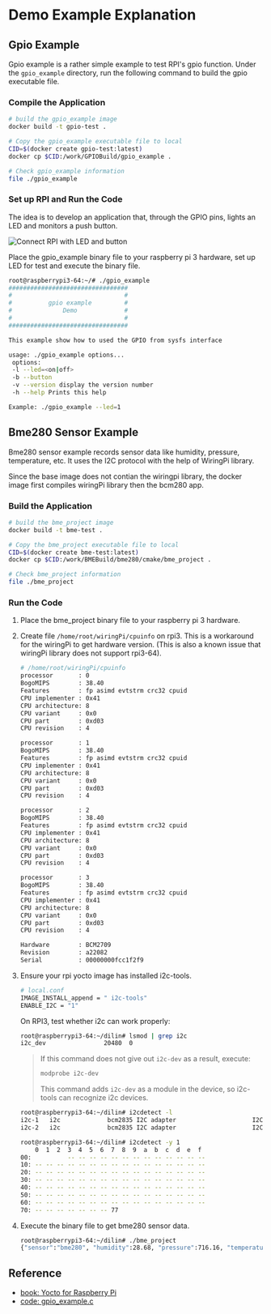 # Demo Example Explanation

## Gpio Example

Gpio example is a rather simple example to test RPI's gpio function. Under the `gpio_example` directory, run the following command to build the gpio executable file.

### Compile the Application

```bash
# build the gpio_example image
docker build -t gpio-test .

# Copy the gpio_example executable file to local
CID=$(docker create gpio-test:latest)
docker cp $CID:/work/GPIOBuild/gpio_example .

# Check gpio_example information
file ./gpio_example
```

### Set up RPI and Run the Code

The idea is to develop an application that, through the GPIO pins, lights an LED and monitors a push button.

![Connect RPI with LED and button](https://learning.oreilly.com/library/view/yocto-for-raspberry/9781785281952/graphics/image_05_003.jpg)

Place the gpio_example binary file to your raspberry pi 3 hardware, set up LED for test and execute the binary file.

```bash
root@raspberrypi3-64:~/# ./gpio_example
#################################
#                               #
#          gpio example         #
#              Demo             #
#                               #
#################################

This example show how to used the GPIO from sysfs interface

usage: ./gpio_example options...
 options:
 -l --led=<on|off>
 -b --button
 -v --version display the version number
 -h --help Prints this help

Example: ./gpio_example --led=1
```

## Bme280 Sensor Example

Bme280 sensor example records sensor data like humidity, pressure, temperature, etc. It uses the I2C protocol with the help of WiringPi library.

Since the base image does not contian the wiringpi library, the docker image first compiles wiringPi library then the bcm280 app.

### Build the Application

```bash
# build the bme_project image
docker build -t bme-test .

# Copy the bme_project executable file to local
CID=$(docker create bme-test:latest)
docker cp $CID:/work/BMEBuild/bme280/cmake/bme_project .

# Check bme_project information
file ./bme_project
```

### Run the Code

1. Place the bme_project binary file to your raspberry pi 3 hardware.

2. Create file `/home/root/wiringPi/cpuinfo` on rpi3. This is a workaround for the wiringPi to get hardware version. (This is also a known issue that wiringPi library does not support rpi3-64).

    ```bash
    # /home/root/wiringPi/cpuinfo
    processor       : 0
    BogoMIPS        : 38.40
    Features        : fp asimd evtstrm crc32 cpuid
    CPU implementer : 0x41
    CPU architecture: 8
    CPU variant     : 0x0
    CPU part        : 0xd03
    CPU revision    : 4

    processor       : 1
    BogoMIPS        : 38.40
    Features        : fp asimd evtstrm crc32 cpuid
    CPU implementer : 0x41
    CPU architecture: 8
    CPU variant     : 0x0
    CPU part        : 0xd03
    CPU revision    : 4

    processor       : 2
    BogoMIPS        : 38.40
    Features        : fp asimd evtstrm crc32 cpuid
    CPU implementer : 0x41
    CPU architecture: 8
    CPU variant     : 0x0
    CPU part        : 0xd03
    CPU revision    : 4

    processor       : 3
    BogoMIPS        : 38.40
    Features        : fp asimd evtstrm crc32 cpuid
    CPU implementer : 0x41
    CPU architecture: 8
    CPU variant     : 0x0
    CPU part        : 0xd03
    CPU revision    : 4

    Hardware        : BCM2709
    Revision        : a22082
    Serial          : 00000000fcc1f2f9
    ```

3. Ensure your rpi yocto image has installed i2c-tools.

    ```bash
    # local.conf
    IMAGE_INSTALL_append = " i2c-tools"
    ENABLE_I2C = "1"
    ```

    On RPI3, test whether i2c can work properly:

    ```bash
    root@raspberrypi3-64:~/dilin# lsmod | grep i2c
    i2c_dev                20480  0
    ```

    > If this command does not give out `i2c-dev` as a result, execute:
    >
    > ```bash
    > modprobe i2c-dev
    > ```
    >
    > This command adds `i2c-dev` as a module in the device, so i2c-tools can recognize i2c devices.

    ```bash
    root@raspberrypi3-64:~/dilin# i2cdetect -l
    i2c-1   i2c             bcm2835 I2C adapter                     I2C adapter
    i2c-2   i2c             bcm2835 I2C adapter                     I2C adapter

    root@raspberrypi3-64:~/dilin# i2cdetect -y 1
        0  1  2  3  4  5  6  7  8  9  a  b  c  d  e  f
    00:          -- -- -- -- -- -- -- -- -- -- -- -- --
    10: -- -- -- -- -- -- -- -- -- -- -- -- -- -- -- --
    20: -- -- -- -- -- -- -- -- -- -- -- -- -- -- -- --
    30: -- -- -- -- -- -- -- -- -- -- -- -- -- -- -- --
    40: -- -- -- -- -- -- -- -- -- -- -- -- -- -- -- --
    50: -- -- -- -- -- -- -- -- -- -- -- -- -- -- -- --
    60: -- -- -- -- -- -- -- -- -- -- -- -- -- -- -- --
    70: -- -- -- -- -- -- -- 77
    ```

4. Execute the binary file to get bme280 sensor data.

    ```bash
    root@raspberrypi3-64:~/dilin# ./bme_project
    {"sensor":"bme280", "humidity":28.68, "pressure":716.16, "temperature":21.58, "altitude":2830.81, "timestamp":1550838716}
    ```

## Reference

* [book: Yocto for Raspberry Pi](https://learning.oreilly.com/library/view/yocto-for-raspberry/9781785281952/)
* [code: gpio_example.c](https://github.com/PacktPublishing/Yocto-for-Raspberry-Pi/blob/master/Chapter%205/gpio-example.c)